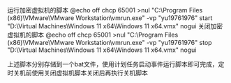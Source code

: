 运行加密虚拟机的脚本
@echo off
chcp 65001 >nul
"C:\Program Files (x86)\VMware\VMware Workstation\vmrun.exe"  -vp "yu19761976" start "D:\Virtual Machines\Windows 11 x64\Windows 11 x64.vmx"  nogui
关闭加密虚拟机的脚本
@echo off
chcp 65001 >nul
"C:\Program Files (x86)\VMware\VMware Workstation\vmrun.exe"  -vp "yu19761976" stop "D:\Virtual Machines\Windows 11 x64\Windows 11 x64.vmx"  nogui

上述脚本分别存储到一个bat文件，使用计划任务启动事件运行脚本即可完成，定时关机前使用关闭虚拟机脚本关闭后再执行关机脚本
